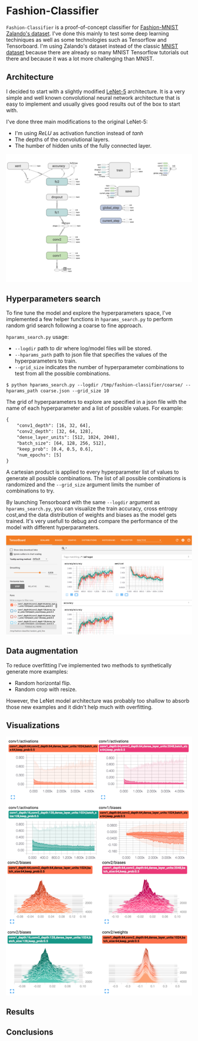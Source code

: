 # Fashion-Classifier

`Fashion-Classifier` is a proof-of-concept classifier for [Fashion-MNIST Zalando's dataset](https://github.com/zalandoresearch/fashion-mnist). I've done this mainly to test some deep learning techiniques as well as some technologies such as Tensorflow and Tensorboard. I'm using Zalando's dataset instead of the classic [MNIST dataset](http://yann.lecun.com/exdb/mnist/) because there are already so many MNIST Tensorflow tutorials out there and because it was a lot more challenging than MNIST.

## Architecture
I decided to start with a slightly modified [LeNet-5](http://yann.lecun.com/exdb/lenet/) architecture. It is a very simple and well known convolutional neural network architecture that is easy to implement and usually gives good results out of the box to start with. 

I've done three main modifications to the original LeNet-5: 

* I'm using _ReLU_ as activation function instead of _tanh_ 
* The depths of the convolutional layers.
* The humber of hidden units of the fully connected layer.

![](doc/img/cnn_architecture.png)

## Hyperparameters search

To fine tune the model and explore the hyperparameters space, I've implemented a few helper functions in `hparams_search.py` to perform random grid search following a coarse to fine approach.

`hparams_search.py` usage:
* `--logdir` path to dir where log/model files will be stored.
* `--hparams_path` path to json file that specifies the values of the hyperparameters to train.
* `--grid_size` indicates the number of hyperparameter combinations to test from all the possible combinations.

```
$ python hparams_search.py --logdir /tmp/fashion-classifier/coarse/ --hparams_path coarse.json --grid_size 10
```

The grid of hyperparameters to explore are specified in a json file with the name of each hyperparameter and a list of possible values. For example:

```
{
    "conv1_depth": [16, 32, 64],
    "conv2_depth": [32, 64, 128],
    "dense_layer_units": [512, 1024, 2048],
    "batch_size": [64, 128, 256, 512],
    "keep_prob": [0.4, 0.5, 0.6],
    "num_epochs": [5]
}
```

A cartesian product is applied to every hyperparameter list of values to generate all possible combinations. The list of all possible combinations is randomized and the `--grid_size` argument limits the number of combinations to try.

By launching Tensorboard with the same `--logdir` argument as `hparams_search.py`, you can visualize the train accuracy, cross entropy cost,and the data distribution of weights and biases as the model gets trained. It's very usefull to debug and compare the performance of the model with different hyperparameters.

![](doc/img/Tensorboard.png)

## Data augmentation
To reduce overfitting I've implemented two methods to synthetically generate more examples:

* Random horizontal flip.
* Random crop with resize.

However, the LeNet model architecture was probably too shallow to absorb those new examples and it didn't help much with overfitting.

## Visualizations

<img src="doc/img/distributions_dataviz.png" alt="Distributions data visualization" style="width: 700px;" />
<img src="doc/img/histograms_dataviz.png" alt="Histograms data visualization" style="width: 800px;" />

## Results

## Conclusions
